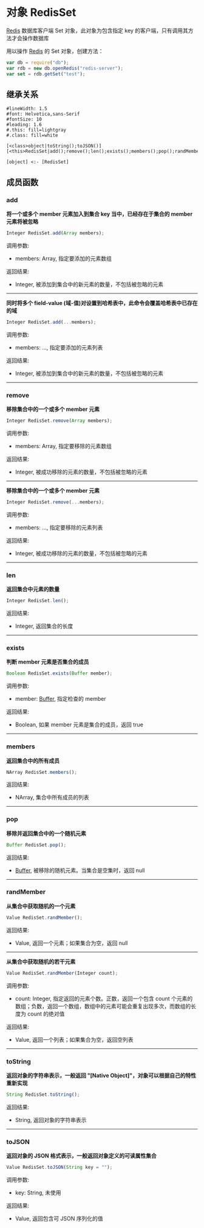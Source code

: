 # 对象 RedisSet
[Redis](Redis.md) 数据库客户端 Set 对象，此对象为包含指定 key 的客户端，只有调用其方法才会操作数据库

用以操作 [Redis](Redis.md) 的 Set 对象，创建方法：

```JavaScript
var db = require("db");
var rdb = new db.openRedis("redis-server");
var set = rdb.getSet("test");
```

## 继承关系
```uml
#lineWidth: 1.5
#font: Helvetica,sans-Serif
#fontSize: 10
#leading: 1.6
#.this: fill=lightgray
#.class: fill=white

[<class>object|toString();toJSON()]
[<this>RedisSet|add();remove();len();exists();members();pop();randMember()]

[object] <:- [RedisSet]
```

## 成员函数
        
### add
**将一个或多个 member 元素加入到集合 key 当中，已经存在于集合的 member 元素将被忽略**

```JavaScript
Integer RedisSet.add(Array members);
```

调用参数:
* members: Array, 指定要添加的元素数组

返回结果:
* Integer, 被添加到集合中的新元素的数量，不包括被忽略的元素

--------------------------
**同时将多个 field-value (域-值)对设置到哈希表中，此命令会覆盖哈希表中已存在的域**

```JavaScript
Integer RedisSet.add(...members);
```

调用参数:
* members: ..., 指定要添加的元素列表

返回结果:
* Integer, 被添加到集合中的新元素的数量，不包括被忽略的元素

--------------------------
### remove
**移除集合中的一个或多个 member 元素**

```JavaScript
Integer RedisSet.remove(Array members);
```

调用参数:
* members: Array, 指定要移除的元素数组

返回结果:
* Integer, 被成功移除的元素的数量，不包括被忽略的元素

--------------------------
**移除集合中的一个或多个 member 元素**

```JavaScript
Integer RedisSet.remove(...members);
```

调用参数:
* members: ..., 指定要移除的元素列表

返回结果:
* Integer, 被成功移除的元素的数量，不包括被忽略的元素

--------------------------
### len
**返回集合中元素的数量**

```JavaScript
Integer RedisSet.len();
```

返回结果:
* Integer, 返回集合的长度

--------------------------
### exists
**判断 member 元素是否集合的成员**

```JavaScript
Boolean RedisSet.exists(Buffer member);
```

调用参数:
* member: [Buffer](Buffer.md), 指定检查的 member

返回结果:
* Boolean, 如果 member 元素是集合的成员，返回 true

--------------------------
### members
**返回集合中的所有成员**

```JavaScript
NArray RedisSet.members();
```

返回结果:
* NArray, 集合中所有成员的列表

--------------------------
### pop
**移除并返回集合中的一个随机元素**

```JavaScript
Buffer RedisSet.pop();
```

返回结果:
* [Buffer](Buffer.md), 被移除的随机元素。当集合是空集时，返回 null

--------------------------
### randMember
**从集合中获取随机的一个元素**

```JavaScript
Value RedisSet.randMember();
```

返回结果:
* Value, 返回一个元素；如果集合为空，返回 null

--------------------------
**从集合中获取随机的若干元素**

```JavaScript
Value RedisSet.randMember(Integer count);
```

调用参数:
* count: Integer, 指定返回的元素个数。正数，返回一个包含 count 个元素的数组；负数，返回一个数组，数组中的元素可能会重复出现多次，而数组的长度为 count 的绝对值

返回结果:
* Value, 返回一个列表；如果集合为空，返回空列表

--------------------------
### toString
**返回对象的字符串表示，一般返回 "[Native Object]"，对象可以根据自己的特性重新实现**

```JavaScript
String RedisSet.toString();
```

返回结果:
* String, 返回对象的字符串表示

--------------------------
### toJSON
**返回对象的 JSON 格式表示，一般返回对象定义的可读属性集合**

```JavaScript
Value RedisSet.toJSON(String key = "");
```

调用参数:
* key: String, 未使用

返回结果:
* Value, 返回包含可 JSON 序列化的值


